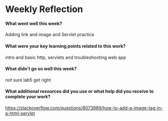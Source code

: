 # Weekly Reflection

#### What went well this week?

Adding link and image and Servlet practice

#### What were your key learning points related to this work?

intro and basic http, servlets and troubleshooting web app

#### What didn't go so well this week?

not sure lab5 get right

#### What additional resources did you use or what help did you receive to complete your work?

https://stackoverflow.com/questions/8073989/how-to-add-a-image-tag-in-a-html-servlet
